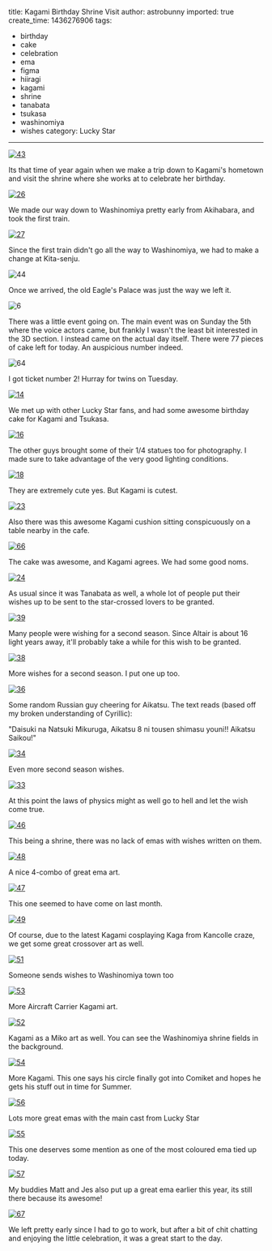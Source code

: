 title: Kagami Birthday Shrine Visit
author: astrobunny
imported: true
create_time: 1436276906
tags:
- birthday
- cake
- celebration
- ema
- figma
- hiiragi
- kagami
- shrine
- tanabata
- tsukasa
- washinomiya
- wishes
category: Lucky Star
---
 [![43](wp-uploads/2015/07/43-500x667.jpg)](/images/wp-uploads/2015/07/44.jpg)  
  
Its that time of year again when we make a trip down to Kagami's hometown and visit the shrine where she works at to celebrate her birthday.  
  
<!--more-->  
  
 [![26](wp-uploads/2015/07/26-500x667.jpg)](/images/wp-uploads/2015/07/26.jpg)  
  
We made our way down to Washinomiya pretty early from Akihabara, and took the first train.  
  
 [![27](wp-uploads/2015/07/27-500x667.jpg)](/images/wp-uploads/2015/07/27.jpg)  
  
Since the first train didn't go all the way to Washinomiya, we had to make a change at Kita-senju.  
  
 ![44](wp-uploads/2015/07/44-500x375.jpg)  
  
Once we arrived, the old Eagle's Palace was just the way we left it.  
  
 ![6](wp-uploads/2015/07/6-500x332.jpg)  
  
There was a little event going on. The main event was on Sunday the 5th where the voice actors came, but frankly I wasn't the least bit interested in the 3D section. I instead came on the actual day itself. There were 77 pieces of cake left for today. An auspicious number indeed.  
  
 ![64](wp-uploads/2015/07/64-500x667.jpg)  
  
I got ticket number 2! Hurray for twins on Tuesday.  
  
 [![14](wp-uploads/2015/07/14-500x332.jpg)](/images/wp-uploads/2015/07/14.jpg)  
  
We met up with other Lucky Star fans, and had some awesome birthday cake for Kagami and Tsukasa.  
  
 [![16](wp-uploads/2015/07/16-500x332.jpg)](/images/wp-uploads/2015/07/16.jpg)  
  
The other guys brought some of their 1/4 statues too for photography. I made sure to take advantage of the very good lighting conditions.  
  
 [![18](wp-uploads/2015/07/18-500x753.jpg)](/images/wp-uploads/2015/07/18.jpg)  
  
They are extremely cute yes. But Kagami is cutest.  
  
 [![23](wp-uploads/2015/07/23-500x332.jpg)](/images/wp-uploads/2015/07/23.jpg)  
  
Also there was this awesome Kagami cushion sitting conspicuously on a table nearby in the cafe.  
  
 [![66](wp-uploads/2015/07/66-500x350.jpg)](/images/wp-uploads/2015/07/66.jpg)  
  
The cake was awesome, and Kagami agrees. We had some good noms.  
  
 [![24](wp-uploads/2015/07/24-500x753.jpg)](/images/wp-uploads/2015/07/24.jpg)  
  
As usual since it was Tanabata as well, a whole lot of people put their wishes up to be sent to the star-crossed lovers to be granted.  
  
 [![39](wp-uploads/2015/07/39-500x667.jpg)](/images/wp-uploads/2015/07/39.jpg)  
  
Many people were wishing for a second season. Since Altair is about 16 light years away, it'll probably take a while for this wish to be granted.  
  
 [![38](wp-uploads/2015/07/38-500x667.jpg)](/images/wp-uploads/2015/07/38.jpg)  
  
More wishes for a second season. I put one up too.  
  
 [![36](wp-uploads/2015/07/36-500x667.jpg)](/images/wp-uploads/2015/07/36.jpg)  
  
Some random Russian guy cheering for Aikatsu. The text reads (based off my broken understanding of Cyrillic):  
  
"Daisuki na Natsuki Mikuruga, Aikatsu 8 ni tousen shimasu youni!! Aikatsu Saikou!"  
  
 [![34](wp-uploads/2015/07/34-500x667.jpg)](/images/wp-uploads/2015/07/34.jpg)  
  
Even more second season wishes.  
  
 [![33](wp-uploads/2015/07/33-500x667.jpg)](/images/wp-uploads/2015/07/33.jpg)  
  
At this point the laws of physics might as well go to hell and let the wish come true.  
  
 [![46](wp-uploads/2015/07/46-500x667.jpg)](/images/wp-uploads/2015/07/46.jpg)  
  
This being a shrine, there was no lack of emas with wishes written on them.  
  
 [![48](wp-uploads/2015/07/48-500x667.jpg)](/images/wp-uploads/2015/07/48.jpg)  
  
A nice 4-combo of great ema art.  
  
 [![47](wp-uploads/2015/07/47-500x667.jpg)](/images/wp-uploads/2015/07/47.jpg)  
  
This one seemed to have come on last month.  
  
 [![49](wp-uploads/2015/07/49-500x667.jpg)](/images/wp-uploads/2015/07/49.jpg)  
  
Of course, due to the latest Kagami cosplaying Kaga from Kancolle craze, we get some great crossover art as well.  
  
 [![51](wp-uploads/2015/07/51-500x667.jpg)](/images/wp-uploads/2015/07/51.jpg)  
  
Someone sends wishes to Washinomiya town too  
  
 [![53](wp-uploads/2015/07/53-500x667.jpg)](/images/wp-uploads/2015/07/53.jpg)  
  
More Aircraft Carrier Kagami art.  
  
 [![52](wp-uploads/2015/07/52-500x667.jpg)](/images/wp-uploads/2015/07/52.jpg)  
  
Kagami as a Miko art as well. You can see the Washinomiya shrine fields in the background.  
  
 [![54](wp-uploads/2015/07/54-500x667.jpg)](/images/wp-uploads/2015/07/54.jpg)  
  
More Kagami. This one says his circle finally got into Comiket and hopes he gets his stuff out in time for Summer.  
  
 [![56](wp-uploads/2015/07/56-500x667.jpg)](/images/wp-uploads/2015/07/56.jpg)  
  
Lots more great emas with the main cast from Lucky Star  
  
 [![55](wp-uploads/2015/07/55-500x667.jpg)](/images/wp-uploads/2015/07/55.jpg)  
  
This one deserves some mention as one of the most coloured ema tied up today.  
  
 [![57](wp-uploads/2015/07/57-500x667.jpg)](/images/wp-uploads/2015/07/57.jpg)  
  
My buddies Matt and Jes also put up a great ema earlier this year, its still there because its awesome!  
  
 [![67](wp-uploads/2015/07/67-500x667.jpg)](/images/wp-uploads/2015/07/67.jpg)  
  
We left pretty early since I had to go to work, but after a bit of chit chatting and enjoying the little celebration, it was a great start to the day.